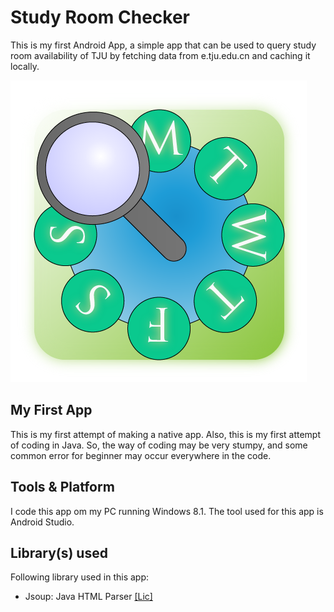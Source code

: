 # Study Room Checker

This is my first Android App, a simple app that can be used to query study room availability of TJU by fetching data from e.tju.edu.cn and caching it locally.

![image](StudyRoomChecker.png)

## My First App
This is my first attempt of making a native app. Also, this is my first attempt of coding in Java.
So, the way of coding may be very stumpy, and some common error for beginner may occur everywhere in the code.

## Tools & Platform
I code this app om my PC running Windows 8.1.
The tool used for this app is Android Studio.

## Library(s) used
Following library used in this app:

* Jsoup: Java HTML Parser  [[Lic]](/lib/Jsoup_license.txt)